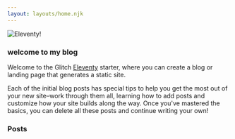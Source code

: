 ```yaml
---
layout: layouts/home.njk
---
```


<div class="body">
  <img src="https://cdn.glitch.global/b97be475-7fcf-47f8-9f87-a9f9ee691601/CHARACTER%20ITCHIO555555555555.gif?v=1714874570569" class="illustration" alt="Eleventy!">
</div>

### welcome to my blog

Welcome to the Glitch [Eleventy](https://www.11ty.dev/) starter, where you can create a blog or landing page that generates a static site.

Each of the initial blog posts has special tips to help you get the most out of your new site–work through them all, learning how to add posts and customize how your site builds along the way. Once you've mastered the basics, you can delete all these posts and continue writing your own!

### Posts

<!-- Google tag (gtag.js) -->
<script async src="https://www.googletagmanager.com/gtag/js?id=G-1M1KKW9WVM"></script>
<script>
  window.dataLayer = window.dataLayer || [];
  function gtag(){dataLayer.push(arguments);}
  gtag('js', new Date());

  gtag('config', 'G-1M1KKW9WVM');
</script>
